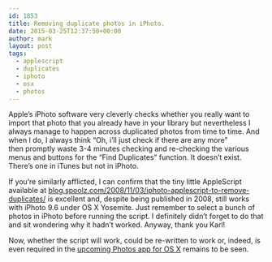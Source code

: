 ```yaml
---
id: 1853
title: Removing duplicate photos in iPhoto.
date: 2015-03-25T12:37:50+00:00
author: mark
layout: post
tags:
  - applescript
  - duplicates
  - iphoto
  - osx
  - photos
---
```

Apple&#8217;s iPhoto software very cleverly checks whether you really want to import that photo that you already have in your library but nevertheless I always manage to happen across duplicated photos from time to time. And when I do, I always think &#8220;Oh, i&#8217;ll just check if there are any more&#8221; then promptly waste 3-4 minutes checking and re-checking the various menus and buttons for the &#8220;Find Duplicates&#8221; function. It doesn&#8217;t exist. There&#8217;s one in iTunes but not in iPhoto.

If you&#8217;re similarly afflicted, I can confirm that the tiny little AppleScript available at [blog.spoolz.com/2008/11/03/iphoto-applescript-to-remove-duplicates/](http://blog.spoolz.com/2008/11/03/iphoto-applescript-to-remove-duplicates/ "blog.spoolz.com/2008/11/03/iphoto-applescript-to-remove-duplicates/") is excellent and, despite being published in 2008, still works with iPhoto 9.6 under OS X Yosemite. Just remember to select a bunch of photos in iPhoto before running the script. I definitely didn&#8217;t forget to do that and sit wondering why it hadn&#8217;t worked. Anyway, thank you Karl!

Now, whether the script will work, could be re-written to work or, indeed, is even required in the [upcoming Photos app for OS X](http://www.macrumors.com/2015/03/02/os-x-yosemite-public-beta-now-available/) remains to be seen.

&nbsp;